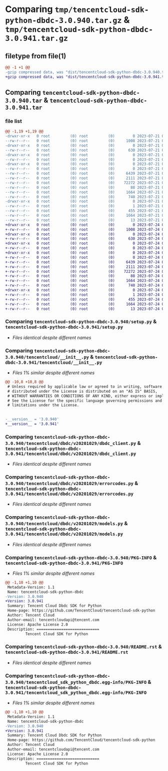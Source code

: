 # Comparing `tmp/tencentcloud-sdk-python-dbdc-3.0.940.tar.gz` & `tmp/tencentcloud-sdk-python-dbdc-3.0.941.tar.gz`

## filetype from file(1)

```diff
@@ -1 +1 @@
-gzip compressed data, was "dist/tencentcloud-sdk-python-dbdc-3.0.940.tar", last modified: Fri Jul 21 00:27:31 2023, max compression
+gzip compressed data, was "dist/tencentcloud-sdk-python-dbdc-3.0.941.tar", last modified: Mon Jul 24 00:35:29 2023, max compression
```

## Comparing `tencentcloud-sdk-python-dbdc-3.0.940.tar` & `tencentcloud-sdk-python-dbdc-3.0.941.tar`

### file list

```diff
@@ -1,19 +1,19 @@
-drwxr-xr-x   0 root         (0) root         (0)        0 2023-07-21 00:27:31.000000 tencentcloud-sdk-python-dbdc-3.0.940/
--rw-r--r--   0 root         (0) root         (0)     1008 2023-07-21 00:27:31.000000 tencentcloud-sdk-python-dbdc-3.0.940/setup.py
-drwxr-xr-x   0 root         (0) root         (0)        0 2023-07-21 00:27:31.000000 tencentcloud-sdk-python-dbdc-3.0.940/tencentcloud/
--rw-r--r--   0 root         (0) root         (0)      630 2023-07-21 00:27:31.000000 tencentcloud-sdk-python-dbdc-3.0.940/tencentcloud/__init__.py
-drwxr-xr-x   0 root         (0) root         (0)        0 2023-07-21 00:27:31.000000 tencentcloud-sdk-python-dbdc-3.0.940/tencentcloud/dbdc/
--rw-r--r--   0 root         (0) root         (0)        0 2023-07-21 00:27:31.000000 tencentcloud-sdk-python-dbdc-3.0.940/tencentcloud/dbdc/__init__.py
-drwxr-xr-x   0 root         (0) root         (0)        0 2023-07-21 00:27:31.000000 tencentcloud-sdk-python-dbdc-3.0.940/tencentcloud/dbdc/v20201029/
--rw-r--r--   0 root         (0) root         (0)        0 2023-07-21 00:27:31.000000 tencentcloud-sdk-python-dbdc-3.0.940/tencentcloud/dbdc/v20201029/__init__.py
--rw-r--r--   0 root         (0) root         (0)     6439 2023-07-21 00:27:31.000000 tencentcloud-sdk-python-dbdc-3.0.940/tencentcloud/dbdc/v20201029/dbdc_client.py
--rw-r--r--   0 root         (0) root         (0)     2111 2023-07-21 00:27:31.000000 tencentcloud-sdk-python-dbdc-3.0.940/tencentcloud/dbdc/v20201029/errorcodes.py
--rw-r--r--   0 root         (0) root         (0)    72272 2023-07-21 00:27:31.000000 tencentcloud-sdk-python-dbdc-3.0.940/tencentcloud/dbdc/v20201029/models.py
--rw-r--r--   0 root         (0) root         (0)       88 2023-07-21 00:27:31.000000 tencentcloud-sdk-python-dbdc-3.0.940/setup.cfg
--rw-r--r--   0 root         (0) root         (0)     1664 2023-07-21 00:27:31.000000 tencentcloud-sdk-python-dbdc-3.0.940/PKG-INFO
--rw-r--r--   0 root         (0) root         (0)      740 2023-07-21 00:27:31.000000 tencentcloud-sdk-python-dbdc-3.0.940/README.rst
-drwxr-xr-x   0 root         (0) root         (0)        0 2023-07-21 00:27:31.000000 tencentcloud-sdk-python-dbdc-3.0.940/tencentcloud_sdk_python_dbdc.egg-info/
--rw-r--r--   0 root         (0) root         (0)        1 2023-07-21 00:27:31.000000 tencentcloud-sdk-python-dbdc-3.0.940/tencentcloud_sdk_python_dbdc.egg-info/dependency_links.txt
--rw-r--r--   0 root         (0) root         (0)      455 2023-07-21 00:27:31.000000 tencentcloud-sdk-python-dbdc-3.0.940/tencentcloud_sdk_python_dbdc.egg-info/SOURCES.txt
--rw-r--r--   0 root         (0) root         (0)     1664 2023-07-21 00:27:31.000000 tencentcloud-sdk-python-dbdc-3.0.940/tencentcloud_sdk_python_dbdc.egg-info/PKG-INFO
--rw-r--r--   0 root         (0) root         (0)       13 2023-07-21 00:27:31.000000 tencentcloud-sdk-python-dbdc-3.0.940/tencentcloud_sdk_python_dbdc.egg-info/top_level.txt
+drwxr-xr-x   0 root         (0) root         (0)        0 2023-07-24 00:35:29.000000 tencentcloud-sdk-python-dbdc-3.0.941/
+-rw-r--r--   0 root         (0) root         (0)     1008 2023-07-24 00:35:29.000000 tencentcloud-sdk-python-dbdc-3.0.941/setup.py
+drwxr-xr-x   0 root         (0) root         (0)        0 2023-07-24 00:35:29.000000 tencentcloud-sdk-python-dbdc-3.0.941/tencentcloud/
+-rw-r--r--   0 root         (0) root         (0)      630 2023-07-24 00:35:29.000000 tencentcloud-sdk-python-dbdc-3.0.941/tencentcloud/__init__.py
+drwxr-xr-x   0 root         (0) root         (0)        0 2023-07-24 00:35:29.000000 tencentcloud-sdk-python-dbdc-3.0.941/tencentcloud/dbdc/
+-rw-r--r--   0 root         (0) root         (0)        0 2023-07-24 00:35:29.000000 tencentcloud-sdk-python-dbdc-3.0.941/tencentcloud/dbdc/__init__.py
+drwxr-xr-x   0 root         (0) root         (0)        0 2023-07-24 00:35:29.000000 tencentcloud-sdk-python-dbdc-3.0.941/tencentcloud/dbdc/v20201029/
+-rw-r--r--   0 root         (0) root         (0)        0 2023-07-24 00:35:29.000000 tencentcloud-sdk-python-dbdc-3.0.941/tencentcloud/dbdc/v20201029/__init__.py
+-rw-r--r--   0 root         (0) root         (0)     6439 2023-07-24 00:35:29.000000 tencentcloud-sdk-python-dbdc-3.0.941/tencentcloud/dbdc/v20201029/dbdc_client.py
+-rw-r--r--   0 root         (0) root         (0)     2111 2023-07-24 00:35:29.000000 tencentcloud-sdk-python-dbdc-3.0.941/tencentcloud/dbdc/v20201029/errorcodes.py
+-rw-r--r--   0 root         (0) root         (0)    72272 2023-07-24 00:35:29.000000 tencentcloud-sdk-python-dbdc-3.0.941/tencentcloud/dbdc/v20201029/models.py
+-rw-r--r--   0 root         (0) root         (0)       88 2023-07-24 00:35:29.000000 tencentcloud-sdk-python-dbdc-3.0.941/setup.cfg
+-rw-r--r--   0 root         (0) root         (0)     1664 2023-07-24 00:35:29.000000 tencentcloud-sdk-python-dbdc-3.0.941/PKG-INFO
+-rw-r--r--   0 root         (0) root         (0)      740 2023-07-24 00:35:29.000000 tencentcloud-sdk-python-dbdc-3.0.941/README.rst
+drwxr-xr-x   0 root         (0) root         (0)        0 2023-07-24 00:35:29.000000 tencentcloud-sdk-python-dbdc-3.0.941/tencentcloud_sdk_python_dbdc.egg-info/
+-rw-r--r--   0 root         (0) root         (0)        1 2023-07-24 00:35:29.000000 tencentcloud-sdk-python-dbdc-3.0.941/tencentcloud_sdk_python_dbdc.egg-info/dependency_links.txt
+-rw-r--r--   0 root         (0) root         (0)      455 2023-07-24 00:35:29.000000 tencentcloud-sdk-python-dbdc-3.0.941/tencentcloud_sdk_python_dbdc.egg-info/SOURCES.txt
+-rw-r--r--   0 root         (0) root         (0)     1664 2023-07-24 00:35:29.000000 tencentcloud-sdk-python-dbdc-3.0.941/tencentcloud_sdk_python_dbdc.egg-info/PKG-INFO
+-rw-r--r--   0 root         (0) root         (0)       13 2023-07-24 00:35:29.000000 tencentcloud-sdk-python-dbdc-3.0.941/tencentcloud_sdk_python_dbdc.egg-info/top_level.txt
```

### Comparing `tencentcloud-sdk-python-dbdc-3.0.940/setup.py` & `tencentcloud-sdk-python-dbdc-3.0.941/setup.py`

 * *Files identical despite different names*

### Comparing `tencentcloud-sdk-python-dbdc-3.0.940/tencentcloud/__init__.py` & `tencentcloud-sdk-python-dbdc-3.0.941/tencentcloud/__init__.py`

 * *Files 1% similar despite different names*

```diff
@@ -10,8 +10,8 @@
 # Unless required by applicable law or agreed to in writing, software
 # distributed under the License is distributed on an "AS IS" BASIS,
 # WITHOUT WARRANTIES OR CONDITIONS OF ANY KIND, either express or implied.
 # See the License for the specific language governing permissions and
 # limitations under the License.
 
 
-__version__ = '3.0.940'
+__version__ = '3.0.941'
```

### Comparing `tencentcloud-sdk-python-dbdc-3.0.940/tencentcloud/dbdc/v20201029/dbdc_client.py` & `tencentcloud-sdk-python-dbdc-3.0.941/tencentcloud/dbdc/v20201029/dbdc_client.py`

 * *Files identical despite different names*

### Comparing `tencentcloud-sdk-python-dbdc-3.0.940/tencentcloud/dbdc/v20201029/errorcodes.py` & `tencentcloud-sdk-python-dbdc-3.0.941/tencentcloud/dbdc/v20201029/errorcodes.py`

 * *Files identical despite different names*

### Comparing `tencentcloud-sdk-python-dbdc-3.0.940/tencentcloud/dbdc/v20201029/models.py` & `tencentcloud-sdk-python-dbdc-3.0.941/tencentcloud/dbdc/v20201029/models.py`

 * *Files identical despite different names*

### Comparing `tencentcloud-sdk-python-dbdc-3.0.940/PKG-INFO` & `tencentcloud-sdk-python-dbdc-3.0.941/PKG-INFO`

 * *Files 1% similar despite different names*

```diff
@@ -1,10 +1,10 @@
 Metadata-Version: 1.1
 Name: tencentcloud-sdk-python-dbdc
-Version: 3.0.940
+Version: 3.0.941
 Summary: Tencent Cloud Dbdc SDK for Python
 Home-page: https://github.com/TencentCloud/tencentcloud-sdk-python
 Author: Tencent Cloud
 Author-email: tencentcloudapi@tencent.com
 License: Apache License 2.0
 Description: ============================
         Tencent Cloud SDK for Python
```

### Comparing `tencentcloud-sdk-python-dbdc-3.0.940/README.rst` & `tencentcloud-sdk-python-dbdc-3.0.941/README.rst`

 * *Files identical despite different names*

### Comparing `tencentcloud-sdk-python-dbdc-3.0.940/tencentcloud_sdk_python_dbdc.egg-info/PKG-INFO` & `tencentcloud-sdk-python-dbdc-3.0.941/tencentcloud_sdk_python_dbdc.egg-info/PKG-INFO`

 * *Files 1% similar despite different names*

```diff
@@ -1,10 +1,10 @@
 Metadata-Version: 1.1
 Name: tencentcloud-sdk-python-dbdc
-Version: 3.0.940
+Version: 3.0.941
 Summary: Tencent Cloud Dbdc SDK for Python
 Home-page: https://github.com/TencentCloud/tencentcloud-sdk-python
 Author: Tencent Cloud
 Author-email: tencentcloudapi@tencent.com
 License: Apache License 2.0
 Description: ============================
         Tencent Cloud SDK for Python
```

